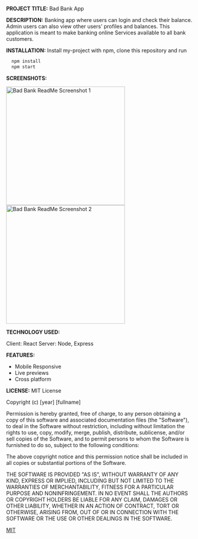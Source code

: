 **PROJECT TITLE:** Bad Bank App

**DESCRIPTION:**
Banking app where users can login and check their balance.
Admin users can also view other users' profiles and balances.
This application is meant to make banking online Services available to all bank customers.

**INSTALLATION:**
Install my-project with npm, clone this repository and run

```bash
  npm install 
  npm start
```
**SCREENSHOTS:**


<img width="320" alt="Bad Bank ReadMe Screenshot 1" src="https://user-images.githubusercontent.com/102835052/203337317-c2032a4d-eae5-45a6-af0a-4e4edeaab7c1.png">
<img width="320" alt="Bad Bank ReadMe Screenshot 2" src="https://user-images.githubusercontent.com/102835052/203337334-0a33b51f-5513-46ff-9e10-fbea35d7a7d8.png">


**TECHNOLOGY USED:**

Client: React
Server: Node, Express

**FEATURES:**

- Mobile Responsive
- Live previews
- Cross platform

**LICENSE:**
MIT License

Copyright (c) [year] [fullname]

Permission is hereby granted, free of charge, to any person obtaining a copy
of this software and associated documentation files (the "Software"), to deal
in the Software without restriction, including without limitation the rights
to use, copy, modify, merge, publish, distribute, sublicense, and/or sell
copies of the Software, and to permit persons to whom the Software is
furnished to do so, subject to the following conditions:

The above copyright notice and this permission notice shall be included in all
copies or substantial portions of the Software.

THE SOFTWARE IS PROVIDED "AS IS", WITHOUT WARRANTY OF ANY KIND, EXPRESS OR
IMPLIED, INCLUDING BUT NOT LIMITED TO THE WARRANTIES OF MERCHANTABILITY,
FITNESS FOR A PARTICULAR PURPOSE AND NONINFRINGEMENT. IN NO EVENT SHALL THE
AUTHORS OR COPYRIGHT HOLDERS BE LIABLE FOR ANY CLAIM, DAMAGES OR OTHER
LIABILITY, WHETHER IN AN ACTION OF CONTRACT, TORT OR OTHERWISE, ARISING FROM,
OUT OF OR IN CONNECTION WITH THE SOFTWARE OR THE USE OR OTHER DEALINGS IN THE
SOFTWARE.

[MIT](https://choosealicense.com/licenses/mit/)
